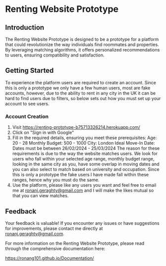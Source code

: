 # Renting Website Prototype

## Introduction
The Renting Website Prototype is designed to be a prototype for a platform that could revolutionize the way individuals find roommates and properties. By leveraging matching algorithms, it offers personalized recommendations to users, ensuring compatibility and satisfaction.
## Getting Started
To experience the platform users are required to create an account. Since this is only a prototype we only have a few human users, most are fake accounts, however, due to the ability to rent in any city in the UK it can be hard to find users due to filters, so below sets out how you must set up your account to see users.

### Account Creation
1. Visit https://renting-prototype-b75713326214.herokuapp.com/
2. Click on "Sign in with Google"
3. Fill in the required details, ensuring you meet these prerequisites:
  Age: 20 - 28
  Monthly Budget: 500 - 1000
  City: London
  Ideal Move-In Date: Dates must be between 26/02/2024 - 25/03/2024
  The reason for these requirements is due to the way the website matches users. We look for users who fall within your selected age range, monthly budget range, looking in the same city as you, have some overlap in moving dates and you can also select to match based on university and occupation. Since this is only a prototype the fake users I have made fall within these ranges, hence why you must do the same.
5. Use the platform, please like any users you want and feel free to email me at ronanj.geraghty@gmail.com and I will make the likes mutual so that you can view matches.

## Feedback
Your feedback is valuable! If you encounter any issues or have suggestions for improvements, please contact me directly at ronanj.geraghty@gmail.com.

For more information on the Renting Website Prototype, please read through the comprehensive documentation here:

https://ronang101.github.io/Documentation/
